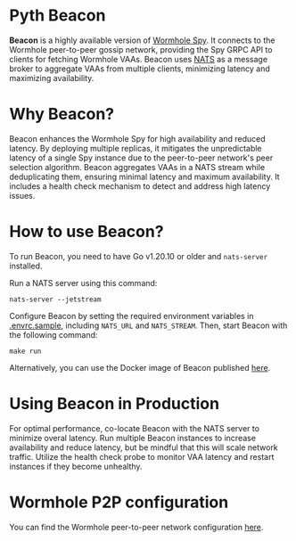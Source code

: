 # Pyth Beacon

**Beacon** is a highly available version of [Wormhole Spy](https://docs.wormhole.com/wormhole/explore-wormhole/spy). It
connects to the Wormhole peer-to-peer gossip network, providing the Spy GRPC API to clients for fetching Wormhole VAAs.
Beacon uses [NATS](https://nats.io/) as a message broker to aggregate VAAs from multiple clients, minimizing latency and
maximizing availability.

# Why Beacon?

Beacon enhances the Wormhole Spy for high availability and reduced latency. By deploying multiple replicas, it mitigates
the unpredictable latency of a single Spy instance due to the peer-to-peer network's peer selection algorithm. Beacon
aggregates VAAs in a NATS stream while deduplicating them, ensuring minimal latency and maximum availability. It
includes a health check mechanism to detect and address high latency issues.

# How to use Beacon?

To run Beacon, you need to have Go v1.20.10 or older and `nats-server` installed.

Run a NATS server using this command:

```shell
nats-server --jetstream
```

Configure Beacon by setting the required environment variables in [.envrc.sample](./.envrc.sample), including `NATS_URL`
and `NATS_STREAM`. Then, start Beacon with the following command:

```shell
make run
```

Alternatively, you can use the Docker image of Beacon published [here](https://gallery.ecr.aws/pyth-network/beacon).

# Using Beacon in Production

For optimal performance, co-locate Beacon with the NATS server to minimize overal latency. Run multiple Beacon
instances to increase availability and reduce latency, but be mindful that this will scale network traffic. Utilize the
health check probe to monitor VAA latency and restart instances if they become unhealthy.

# Wormhole P2P configuration
You can find the Wormhole peer-to-peer network configuration [here](https://docs.wormhole.com/wormhole/explore-wormhole/spy).